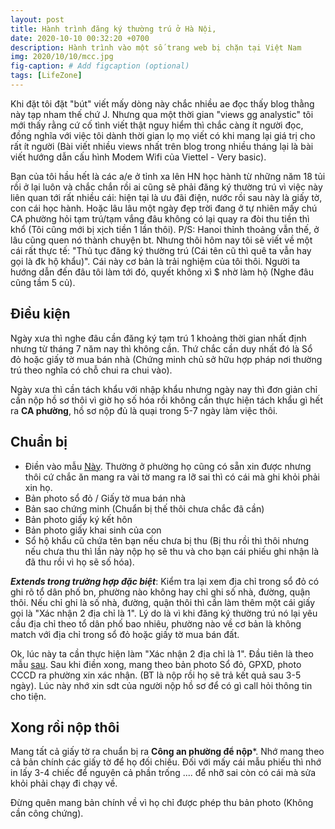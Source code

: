 ```yaml
---
layout: post
title: Hành trình đăng ký thường trú ở Hà Nội,
date: 2020-10-10 00:32:20 +0700
description: Hành trình vào một số trang web bị chặn tại Việt Nam
img: 2020/10/10/mcc.jpg
fig-caption: # Add figcaption (optional)
tags: [LifeZone]
---
```


Khi đặt tôi đặt "bút" viết mấy dòng này chắc nhiều ae đọc thấy blog thằng này tạp nham thế chứ J. Nhưng qua một thời gian "views gg analystic" tôi mới thấy rằng cứ cố tình viết thật nguy hiểm thì chắc càng ít người đọc, đồng nghĩa với việc tôi dành thời gian lọ mọ viết có khi mang lại giá trị cho rất ít người (Bài viết nhiều views nhất trên blog trong nhiều tháng lại là bài viết hướng dẫn cấu hình Modem Wifi của Viettel - Very basic). 

Bạn của tôi hầu hết là các a/e ở tỉnh xa lên HN học hành từ những năm 18 tủi rồi ở lại luôn và chắc chắn rồi ai cũng sẽ phải đăng ký thường trú vì việc này liên quan tới rất nhiều cái: hiện tại là ưu đãi điện, nước rồi sau này là giấy tờ, con cái học hành. Hoặc lâu lâu một ngày đẹp trời đang ở tự nhiên mấy chú CA phường hỏi tạm trú/tạm vắng đâu không có lại quay ra đòi thu tiền thì khổ (Tôi cũng mới bị xịch tiền 1 lần thôi). P/S: Hanoi thỉnh thoảng vẫn thế, ở lâu cũng quen nó thành chuyện bt. Nhưng thôi hôm nay tôi sẽ viết về một cái rất thực tế: "Thủ tục đăng ký thường trú (Cái tên cũ thì quê ta vẫn hay gọi là đk hộ khẩu)". Cái này cơ bản là trải nghiệm của tôi thôi. Người ta hướng dẫn đến đâu tôi làm tới đó, quyết không xì $ nhờ làm hộ (Nghe đâu cũng tầm 5 củ).

## Điều kiện

Ngày xưa thì nghe đâu cần đăng ký tạm trú 1 khoảng thời gian nhất định nhưng từ tháng 7 năm nay thì không cần. Thứ chắc cần duy nhất đó là Sổ đỏ hoặc giấy tờ mua bán nhà (Chứng minh chủ sở hữu hợp pháp nơi thường trú theo nghĩa có chỗ chui ra chui vào).

Ngày xưa thì cần tách khẩu với nhập khẩu nhưng ngày nay thì đơn giản chỉ cần nộp hồ sơ thôi vì giờ họ số hóa rồi không cần thực hiện tách khẩu gì hết ra **CA phường**, hồ sơ nộp đủ là quại trong 5-7 ngày làm việc thôi.


## Chuẩn bị

+ Điền vào mẫu [Này](https://csdl.dichvucong.gov.vn/web/jsp/download_file.jsp?ma=3fd96e2f8a19e97c). Thường ở phường họ cũng có sẵn xin được nhưng thôi cứ chắc ăn mang ra vài tờ mang ra lỡ sai thì có cái mà ghi khỏi phải xin họ.
+ Bản photo sổ đỏ / Giấy tờ mua bán nhà
+ Bản sao chứng minh (Chuẩn bị thế thôi chưa chắc đã cần)
+ Bản photo giấy ký kết hôn
+ Bản photo giấy khai sinh của con
+ Sổ hộ khẩu cũ chứa tên bạn nếu chưa bị thu (Bị thu rồi thì thôi nhưng nếu chưa thu thì lần này nộp họ sẽ thu và cho bạn cái phiếu ghi nhận là đã thu rồi vì họ sẽ số hóa).

***Extends trong trường hợp đặc biệt***: Kiểm tra lại xem địa chỉ trong sổ đỏ có ghi rõ tổ dân phố bn, phường nào không hay chỉ ghi số nhà, đường, quận thôi. Nếu chỉ ghi là số nhà, đường, quận thôi thì cần làm thêm một cái giấy gọi là "Xác nhận 2 địa chỉ là 1". Lý do là vì khi đăng ký thường trú nó lại yêu cầu địa chỉ theo tổ dân phố bao nhiêu, phường nào về cơ bản là không match với địa chỉ trong sổ đỏ hoặc giấy tờ mua bán đất. 

Ok, lúc này ta cần thực hiện làm "Xác nhận 2 địa chỉ là 1". Đầu tiên là theo mẫu [sau](). Sau khi điền xong, mang theo bản photo Sổ đỏ, GPXD, photo CCCD ra phường xin xác nhận. (BT là nộp rồi họ sẽ trả kết quả sau 3-5 ngày). Lúc này nhớ xin sdt của người nộp hồ sơ để có gì call hỏi thông tin cho tiện.

## Xong rồi nộp thôi

Mang tất cả giấy tờ ra chuẩn bị ra **Công an phường để nộp***. Nhớ mang theo cả bản chính các giấy tờ để họ đối chiếu. Đối với mấy cái mẫu phiếu thì nhớ in lấy 3-4 chiếc để nguyên cả phần trống .... để nhỡ sai còn có cái mà sửa khỏi phải chạy đi chạy về.

Đừng quên mang bản chính về vì họ chỉ được phép thu bản photo (Không cần công chứng).




